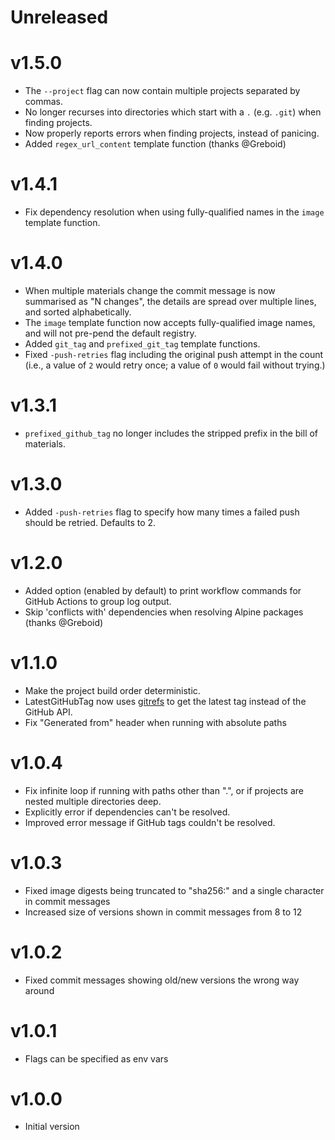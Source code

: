 # Unreleased

# v1.5.0

- The `--project` flag can now contain multiple projects separated by commas.
- No longer recurses into directories which start with a `.` (e.g. `.git`) when finding projects.
- Now properly reports errors when finding projects, instead of panicing.
- Added `regex_url_content` template function (thanks @Greboid)

# v1.4.1

- Fix dependency resolution when using fully-qualified names in the `image` template function.

# v1.4.0

- When multiple materials change the commit message is now summarised as "N changes",
  the details are spread over multiple lines, and sorted alphabetically.
- The `image` template function now accepts fully-qualified image names, and will not
  pre-pend the default registry.
- Added `git_tag` and `prefixed_git_tag` template functions.
- Fixed `-push-retries` flag including the original push attempt in the count (i.e.,
  a value of `2` would retry once; a value of `0` would fail without trying.)

# v1.3.1

- `prefixed_github_tag` no longer includes the stripped prefix in the bill of materials.

# v1.3.0

- Added `-push-retries` flag to specify how many times a failed push should be retried. Defaults to 2.

# v1.2.0

- Added option (enabled by default) to print workflow commands for GitHub Actions to group log output.
- Skip 'conflicts with' dependencies when resolving Alpine packages (thanks @Greboid)

# v1.1.0

- Make the project build order deterministic.
- LatestGitHubTag now uses [gitrefs](https://github.com/csmith/gitrefs) to get the latest tag instead of the GitHub API.
- Fix "Generated from" header when running with absolute paths

# v1.0.4

- Fix infinite loop if running with paths other than ".", or if projects are nested multiple directories deep.
- Explicitly error if dependencies can't be resolved.
- Improved error message if GitHub tags couldn't be resolved.

# v1.0.3

- Fixed image digests being truncated to "sha256:" and a single character in commit messages
- Increased size of versions shown in commit messages from 8 to 12

# v1.0.2

- Fixed commit messages showing old/new versions the wrong way around

# v1.0.1

- Flags can be specified as env vars

# v1.0.0

- Initial version
